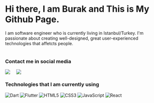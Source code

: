 # Hi there, I am Burak and This is My Github Page.

I am software engineer who is currently living in Istanbul/Turkey. I'm passionate about creating well-designed, great user-experienced technologies that affetcts people.  
<br/>

### Contact me in social media

<div style="display: flex; gap: 20px; align-items: flex-start;">
    <img src="https://github-readme-stats.vercel.app/api?username=hasiciburak&show_icons=true&theme=cobalt"/>
    <img src="https://github-readme-stats.vercel.app/api/top-langs/?username=anuraghazra&layout=compact">
</div>

### Technologies that I am currently using

![Dart](https://img.shields.io/badge/dart-%230175C2.svg?style=for-the-badge&logo=dart&logoColor=white)
![Flutter](https://img.shields.io/badge/Flutter-%2302569B.svg?style=for-the-badge&logo=Flutter&logoColor=white)
![HTML5](https://img.shields.io/badge/html5-%23E34F26.svg?style=for-the-badge&logo=html5&logoColor=white)
![CSS3](https://img.shields.io/badge/css3-%231572B6.svg?style=for-the-badge&logo=css3&logoColor=white)
![JavaScript](https://img.shields.io/badge/javascript-%23323330.svg?style=for-the-badge&logo=javascript&logoColor=%23F7DF1E)
![React](https://img.shields.io/badge/react-%2320232a.svg?style=for-the-badge&logo=react&logoColor=%2361DAFB)
